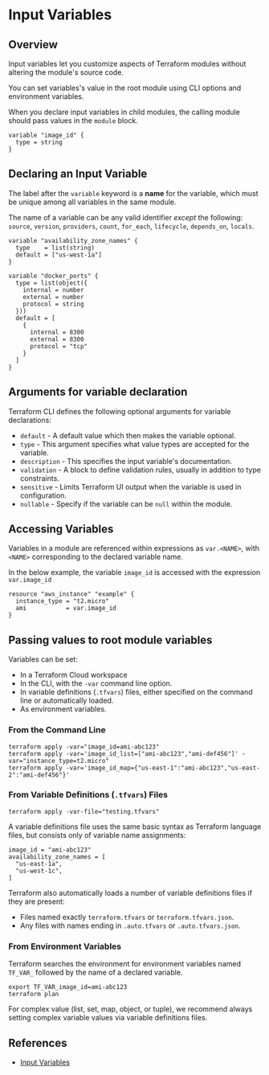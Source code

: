 # Input Variables

## Overview

Input variables let you customize aspects of Terraform modules without altering the module's source code.

You can set variables's value in the root module using CLI options and environment variables.

When you declare input variables in child modules, the calling module should pass values in the `module` block.

```hcl
variable "image_id" {
  type = string
}
```

## Declaring an Input Variable

The label after the `variable` keyword is a **name** for the variable, which must be unique among all variables in the same module.

The name of a variable can be any valid identifier *except* the following: `source`, `version`, `providers`, `count`, `for_each`, `lifecycle`, `depends_on`, `locals`.


```hcl
variable "availability_zone_names" {
  type    = list(string)
  default = ["us-west-1a"]
}

variable "docker_ports" {
  type = list(object({
    internal = number
    external = number
    protocol = string
  }))
  default = [
    {
      internal = 8300
      external = 8300
      protocol = "tcp"
    }
  ]
}
```


## Arguments for variable declaration

Terraform CLI defines the following optional arguments for variable declarations:

* `default` - A default value which then makes the variable optional.
* `type` - This argument specifies what value types are accepted for the variable.
* `description` - This specifies the input variable's documentation.
* `validation` - A block to define validation rules, usually in addition to type constraints.
* `sensitive` - Limits Terraform UI output when the variable is used in configuration.
* `nullable` - Specify if the variable can be `null` within the module.


## Accessing Variables

Variables in a module are referenced within expressions as `var.<NAME>`, with `<NAME>` corresponding to the declared variable name.

In the below example, the variable `image_id` is accessed with the expression `var.image_id`

```hcl
resource "aws_instance" "example" {
  instance_type = "t2.micro"
  ami           = var.image_id
}
```


## Passing values to root module variables

Variables can be set:

* In a Terraform Cloud workspace
* In the CLI, with the `-var` command line option.
* In variable definitions (`.tfvars`) files, either specified on the command line or automatically loaded.
* As environment variables.

### From the Command Line

```shell
terraform apply -var="image_id=ami-abc123"
terraform apply -var='image_id_list=["ami-abc123","ami-def456"]' -var="instance_type=t2.micro"
terraform apply -var='image_id_map={"us-east-1":"ami-abc123","us-east-2":"ami-def456"}'
```

### From Variable Definitions (`.tfvars`) Files

```shell
terraform apply -var-file="testing.tfvars"
```

A variable definitions file uses the same basic syntax as Terraform language files, but consists only of variable name assignments:

```hcl
image_id = "ami-abc123"
availability_zone_names = [
  "us-east-1a",
  "us-west-1c",
]
```

Terraform also automatically loads a number of variable definitions files
if they are present:

* Files named exactly `terraform.tfvars` or `terraform.tfvars.json`.
* Any files with names ending in `.auto.tfvars` or `.auto.tfvars.json`.


### From Environment Variables

Terraform searches the environment for environment variables named `TF_VAR_` followed by the name of a declared variable.

```shell
export TF_VAR_image_id=ami-abc123
terraform plan
```

For complex value (list, set, map, object, or tuple), we recommend always setting complex variable values via variable definitions files.


## References

- [Input Variables](https://developer.hashicorp.com/terraform/language/values/variables)
